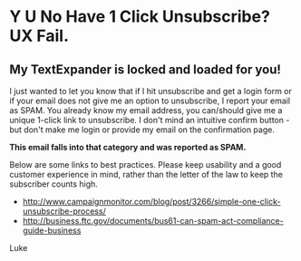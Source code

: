 # Y U No Have 1 Click Unsubscribe? UX Fail. 

## My TextExpander is locked and loaded for you!

I just wanted to let you know that if I hit unsubscribe and get a login form or if your email does not give me an option to unsubscribe, I report your email as SPAM.  You already know my email address, you can/should give me a unique 1-click link to unsubscribe.  I don't mind an intuitive confirm button - but don't make me login or provide my email on the confirmation page. 

**This email falls into that category and was reported as SPAM.**

Below are some links to best practices. Please keep usability and a good customer experience in mind, rather than the letter of the law to keep the subscriber counts high.
- http://www.campaignmonitor.com/blog/post/3266/simple-one-click-unsubscribe-process/
- http://business.ftc.gov/documents/bus61-can-spam-act-compliance-guide-business

Luke